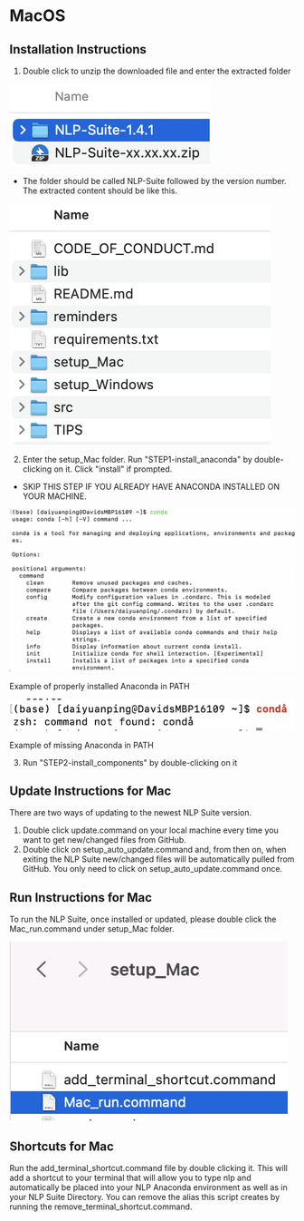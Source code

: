 # MacOS

## Installation Instructions
1. Double click to unzip the downloaded file and enter the extracted folder

![NLP Suite Folder](https://github.com/NLP-Suite/NLP-Suite/blob/current-stable/images/image007.png?raw=true)

- The folder should be called NLP-Suite followed by the version number. The extracted content should be like this.

![NLP Suite Folder](https://github.com/NLP-Suite/NLP-Suite/blob/current-stable/images/image008.png?raw=true)
  
2.	Enter the setup_Mac folder. Run "STEP1-install_anaconda" by double-clicking on it. Click "install" if prompted.
- SKIP THIS STEP IF YOU ALREADY HAVE ANACONDA INSTALLED ON YOUR MACHINE.

![NLP Suite Folder](https://github.com/NLP-Suite/NLP-Suite/blob/current-stable/images/image009.png?raw=true)

Example of properly installed Anaconda in PATH
 
![NLP Suite Folder](https://github.com/NLP-Suite/NLP-Suite/blob/current-stable/images/image010.png?raw=true)

Example of missing Anaconda in PATH
 
3. Run "STEP2-install_components" by double-clicking on it


## Update Instructions for Mac

There are two ways of updating to the newest NLP Suite version.
1.	Double click update.command on your local machine every time you want to get new/changed files from GitHub.
2.	Double click on setup_auto_update.command and, from then on, when exiting the NLP Suite new/changed files will be automatically pulled from GitHub. You only need to click on setup_auto_update.command once.

## Run Instructions for Mac
To run the NLP Suite, once installed or updated, please double click the Mac_run.command under setup_Mac folder. 

![NLP Suite Folder](https://github.com/NLP-Suite/NLP-Suite/blob/current-stable/images/image011.png?raw=true)


## Shortcuts for Mac
Run the add_terminal_shortcut.command file by double clicking it. This will add a shortcut to your terminal that will allow you to type nlp and automatically be placed into your NLP Anaconda environment as well as in your NLP Suite Directory. You can remove the alias this script creates by running the remove_terminal_shortcut.command.
